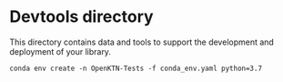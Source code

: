 # Devtools directory

This directory contains data and tools to support the development and deployment of your library.

```
conda env create -n OpenKTN-Tests -f conda_env.yaml python=3.7
```

